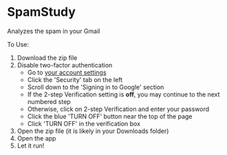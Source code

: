 # SpamStudy
Analyzes the spam in your Gmail

To Use:
1. Download the zip file
2. Disable two-factor authentication
    * Go to [your account settings](https://myaccount.google.com)
    * Click the 'Security' tab on the left
    * Scroll down to the 'Signing in to Google' section
    * If the 2-step Verification setting is **off**, you may continue to the next numbered step
    * Otherwise, click on 2-step Verification and enter your password
    * Click the blue 'TURN OFF' button near the top of the page
    * Click 'TURN OFF' in the verification box
3. Open the zip file (it is likely in your Downloads folder)
4. Open the app
5. Let it run!
